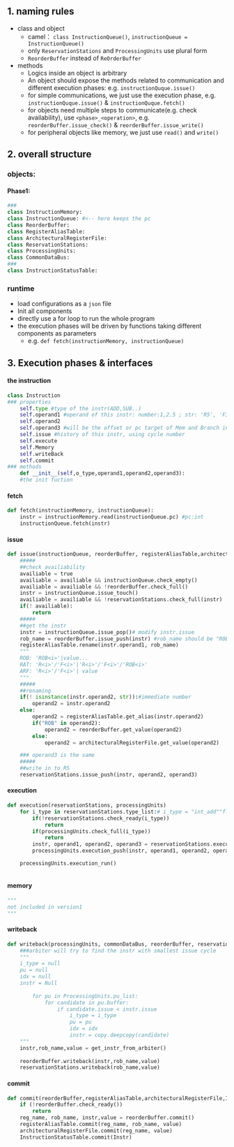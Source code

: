 ## 1. naming rules
- class and object
	- camel： `class InstructionQueue()`, `instructionQueue = InstructionQueue() ` 
	- only `ReservationStations` and `ProcessingUnits` use plural form
	- `ReorderBuffer` instead of `ReOrderBuffer`
- methods
	- Logics inside an object is arbitrary
	- An object should expose the methods related to communication and different execution phases: e.g. `instructionQuque.issue()`
	- for simple communications, we just use the execution phase, e.g. `instructionQuque.issue()` & `instructionQuque.fetch()`
	- for objects need multiple steps to communicate(e.g. check availability), use `<phase>_<operation>`, e.g. `reorderBuffer.issue_check()` & `reorderBuffer.issue_write()`
	- for peripheral objects like memory, we just use `read()` and `write()`

## 2. overall structure
### objects:
#### Phase1:
```python
### 
class InstructionMemory:
class InstructionQueue: #<-- here keeps the pc
class ReorderBuffer:
class RegisterAliasTable:
class ArchitecturalRegisterFile:
class ReservationStations:
class ProcessingUnits:
class CommonDataBus:
### 
class InstructionStatusTable:

```
### runtime
- load configurations as a `json` file
- Init all components
- directly use a for loop to run the whole program
- the execution phases will be driven by functions taking different components as parameters
	- e.g. `def fetch(instructionMemory, instructionQueue)`

## 3. Execution phases & interfaces
#### the instruction
```python
class Instruction
### properties
	self.type #type of the instr(ADD,SUB..)
	self.operand1 #operand of this instr: number:1,2.5 ; str: 'R5', 'F3'
	self.operand2
	self.operand3 #will be the offset or pc target of Mem and Branch instrs
	self.issue #history of this instr, using cycle number 
	self.execute
	self.Memory
	self.writeBack
	self.commit
### methods
	def __init__(self,o_type,operand1,operand2,operand3):
	#the init fuction

```
#### fetch
```python
def fetch(instructionMemory, instructionQueue):
	instr = instructionMemory.read(instructionQueue.pc) #pc:int
	instructionQueue.fetch(instr)
```

#### issue
```python
def issue(instructionQueue, reorderBuffer, registerAliasTable,architecturalRegisterFile, reservationStations):
	#####
	##check availiability
	availiable = true
	availiable = availiable && instructionQueue.check_empty()
	availiable = availiable && !reorderBuffer.check_full()
	instr = instructionQueue.issue_touch()
	availiable = availiable && !reservationStations.check_full(instr)
	if(! availiable):
		return
	#####
	##get the instr
	instr = instructionQueue.issue_pop()# modify instr.issue
	rob_name = reorderBuffer.issue_push(instr) #rob_name should be "ROB<i>" like "ROB3"
	registerAliasTable.rename(instr.operand1, rob_name)
	"""
	ROB: 'ROB<i>'|value...
	RAT: 'R<i>'/'F<i>'|'R<i>'/'F<i>'/'ROB<i>'
	ARF: 'R<i>'/'F<i>'| value
	"""
	#####
	##renaming
	if(! isinstance(instr.operand2, str)):#immediate number
		operand2 = instr.operand2
	else:
		operand2 = registerAliasTable.get_alias(instr.operand2)
		if("ROB" in operand2):
			operand2 = reorderBuffer.get_value(operand2)
		else:
			operand2 = architecturalRegisterFile.get_value(operand2)

	### operand3 is the same
	#####
	##write in to RS
	reservationStations.issue_push(instr, operand2, operand3)
```

#### execution
```python
def execution(reservationStations, processingUnits)
	for i_type in reservationStations.type_list:# i_type = "int_add""float_add""float_multi"
		if(!reservationStations.check_ready(i_type))
			return
		if(processingUnits.check_full(i_type))
			return
		instr, operand1, operand2, operand3 = reservationStations.execution_pop()# modify instr.execute
		processingUnits.execution_push(instr, operand1, operand2, operand3)

	processingUnits.execution_run()
		
```

#### memory
```python
"""
not included in version1
"""
```

#### writeback
```python
def writeback(processingUnits, commonDataBus, reorderBuffer, reservationStations):
	###arbiter will try to find the instr with smallest issue cycle
	"""
	i_type = null
	pu = null
	idx = null
	instr = Null
	
		for pu in ProcessingUnits.pu_list:
			for candidate in pu.buffer:
				if candidate.issue < instr.issue 
					i_type = i_type
					pu = pu
					idx = idx
					instr = copy.deepcopy(candidate)
	"""
	instr,rob_name,value = get_instr_from_arbiter()
	
	reorderBuffer.writeback(instr,rob_name,value)
	reservationStations.writeback(rob_name,value)
```

#### commit
```python
def commit(reorderBuffer,registerAliasTable,architecturalRegisterFile,InstructionStatusTable):
	if (!reorderBuffer.check_ready())
		return
	reg_name, rob_name, instr,value = reorderBuffer.commit()
	registerAliasTable.commit(reg_name, rob_name, value)
	architecturalRegisterFile.commit(reg_name, value)
	InstructionStatusTable.commit(Instr)
```
